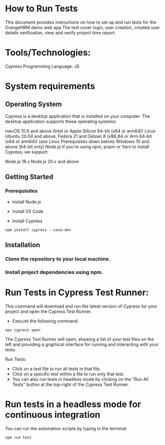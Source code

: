 # How to Run Tests
This document provides instructions on how to set up and run tests for the OrangeHRM demo web app.The test cover login, user creation, created user details verification, view and verify project time report.

# Tools/Technologies:
Cypress
Programming Language: JS

# System requirements
## Operating System
Cypress is a desktop application that is installed on your computer. The desktop application supports these operating systems:

macOS 10.9 and above (Intel or Apple Silicon 64-bit (x64 or arm64))
Linux Ubuntu 20.04 and above, Fedora 21 and Debian 8 (x86_64 or Arm 64-bit (x64 or arm64)) (see Linux Prerequisites down below)
Windows 10 and above (64-bit only)
Node.js
If you're using npm, pnpm or Yarn to install Cypress, we support:

Node.js 18.x
Node.js 20.x and above

## Getting Started


### Prerequisites

- Install Node.js
- Install VS Code

- Install Cypress
```
npm install cypress --save-dev

```

## Installation
### Clone the repository to your local machine.
### Install project dependencies using npm.

# Run Tests in Cypress Test Runner:
This command will download and run the latest version of Cypress for your project and open the Cypress Test Runner.

- Execute the following command:

```
npx cypress open

```

The Cypress Test Runner will open, showing a list of your test files on the left and providing a graphical interface for running and interacting with your tests.

Run Tests:

- Click on a test file to run all tests in that file.
- Click on a specific test within a file to run only that test.
- You can also run tests in headless mode by clicking on the "Run All Tests" button at the top-right of the Cypress Test Runner.

# Run tests in a headless mode for continuous integration
You can run the automation scripts by typing in the terminal:
```
npm run test
```
